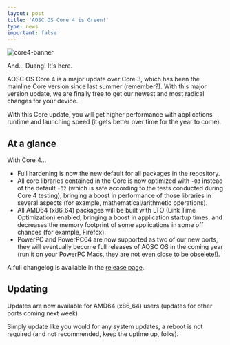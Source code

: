 ```yaml
---
layout: post
title: 'AOSC OS Core 4 is Green!'
type: news
important: false
---
```


![core4-banner](/assets/i/core4.jpg)

And... Duang! It's here.

AOSC OS Core 4 is a major update over Core 3, which has been the mainline Core
version since last summer (remember?). With this major version update, we are
finally free to get our newest and most radical changes for your device.

With this Core update, you will get higher performance with applications runtime
and launching speed (it gets better over time for the year to come).

At a glance
-----------

With Core 4...

- Full hardening is now the new default for all packages in the repository.
- All core libraries contained in the Core is now optimized with `-O3` instead of the default `-O2` (which is safe according to the tests conducted during Core 4 testing), bringing a boost in performance of those libraries in several aspects (for example, mathematical/arithmetic operations).
- All AMD64 (x86_64) packages will be built with LTO (Link Time Optimization) enabled, bringing a boost in application startup times, and decreases the memory footprint of some applications in some off chances (for example, Firefox).
- PowerPC and PowerPC64 are now supported as two of our new ports, they will eventually become full releases of AOSC OS in the coming year (run it on your PowerPC Macs, they are not even close to be obselete!).

A full changelog is available in the [release page](https://github.com/AOSC-Dev/aosc-os-core/releases/tag/v4.0.0).

Updating
--------

Updates are now available for AMD64 (x86_64) users (updates for other ports coming next week).

Simply update like you would for any system updates, a reboot is not required (and not recommended, keep the uptime up, folks).